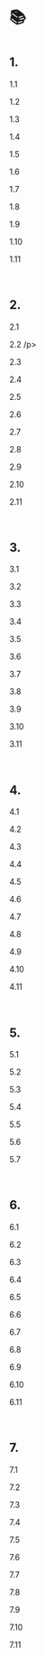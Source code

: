 <h1>📚 <h1>

<h2>1.  </h2>
<p>1.1 </p>
<p>1.2 </p>
<p>1.3 </p>
<p>1.4 </p>
<p>1.5 </p>
<p>1.6 </p>
<p>1.7 </p>
<p>1.8 </p>
<p>1.9 </p>
<p>1.10 </p>
<p>1.11 </p><br>

<h2>2. </h2>
<p>2.1 </p>
<p>2.2 /p>
<p>2.3 </a></p>
<p>2.4 </p>
<p>2.5 </p>
<p>2.6 </p>
<p>2.7 </p>
<p>2.8 </p>
<p>2.9 </p>
<p>2.10 </p>
<p>2.11 </p><br>

<h2>3. </h2>
<p>3.1 </p>
<p>3.2 </p>
<p>3.3 </p>
<p>3.4 </p>
<p>3.5 </p>
<p>3.6 </p>
<p>3.7 </p>
<p>3.8 </p>
<p>3.9 </p>
<p>3.10 </p>
<p>3.11 </p><br>

<h2>4. </h2>
<p>4.1 </p>
<p>4.2 </p>
<p>4.3 </p>
<p>4.4 </p>
<p>4.5 </p>
<p>4.6 </p>
<p>4.7 </p>
<p>4.8 </p>
<p>4.9 </p>
<p>4.10 </p>
<p>4.11 </p><br>

<h2>5. </h2>
<p>5.1 </p>
<p>5.2 </p>
<p>5.3 </p>
<p>5.4 </p>
<p>5.5 </p>
<p>5.6 </p>
<p>5.7 </p><br>

<h2>6. </h2>
<p>6.1 </p>
<p>6.2 </p>
<p>6.3 </p>
<p>6.4 </p>
<p>6.5 </p>
<p>6.6 </p>
<p>6.7 </p>
<p>6.8 </p>
<p>6.9 </p>
<p>6.10 </p>
<p>6.11 </p><br>

<h2>7. </h2>
<p>7.1 </p>
<p>7.2 </p>
<p>7.3 </p>
<p>7.4 </p>
<p>7.5 </p>
<p>7.6 </p>
<p>7.7 </p>
<p>7.8 </p>
<p>7.9 </p>
<p>7.10 </p>
<p>7.11 </p>
